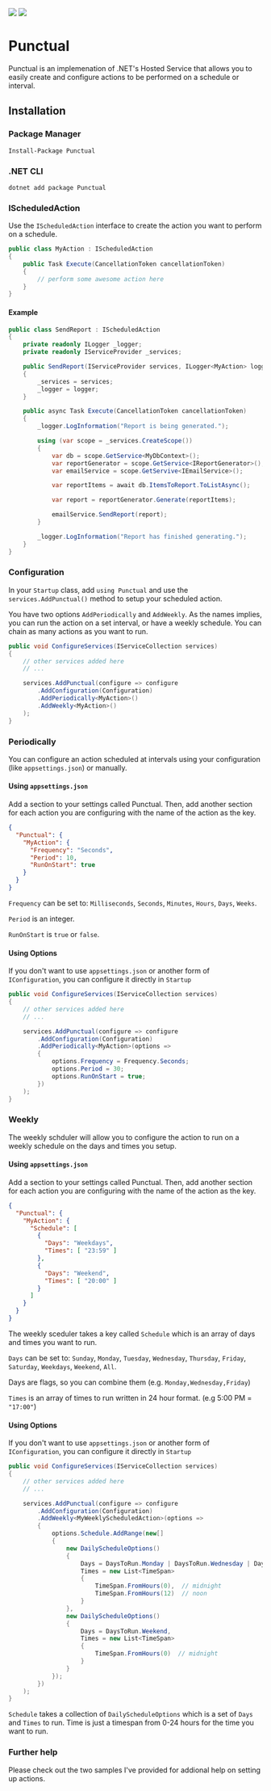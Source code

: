[![](https://img.shields.io/nuget/v/Punctual.svg)](https://www.nuget.org/packages/Punctual) [![](https://img.shields.io/nuget/vpre/Punctual.svg)](https://www.nuget.org/packages/Punctual)

# Punctual
Punctual is an implemenation of .NET's Hosted Service that allows you to easily create and configure actions to be performed on a schedule or interval.

## Installation
### Package Manager
`Install-Package Punctual`

### .NET CLI
`dotnet add package Punctual`

### IScheduledAction
Use the `IScheduledAction` interface to create the action you want to perform on a schedule.

```csharp
public class MyAction : IScheduledAction
{
    public Task Execute(CancellationToken cancellationToken)
    {
        // perform some awesome action here
    }
}
```

#### Example

```csharp
public class SendReport : IScheduledAction
{
    private readonly ILogger _logger;
    private readonly IServiceProvider _services;

    public SendReport(IServiceProvider services, ILogger<MyAction> logger)
    {
        _services = services;
        _logger = logger;
    }

    public async Task Execute(CancellationToken cancellationToken)
    {
        _logger.LogInformation("Report is being generated.");

        using (var scope = _services.CreateScope())
        {
            var db = scope.GetService<MyDbContext>();
            var reportGenerator = scope.GetService<IReportGenerator>();
            var emailService = scope.GetServive<IEmailService>();

            var reportItems = await db.ItemsToReport.ToListAsync();

            var report = reportGenerator.Generate(reportItems);

            emailService.SendReport(report);
        }

        _logger.LogInformation("Report has finished generating.");
    }
}
```

### Configuration
In your `Startup` class, add `using Punctual` and use the `services.AddPunctual()` method to setup your scheduled action.

You have two options `AddPeriodically` and `AddWeekly`. As the names implies, you can run the action on a set interval, or have a weekly schedule. You can chain as many actions as you want to run.

```csharp
public void ConfigureServices(IServiceCollection services)
{
    // other services added here
    // ...

    services.AddPunctual(configure => configure
        .AddConfiguration(Configuration)
        .AddPeriodically<MyAction>()
        .AddWeekly<MyAction>()
    );
}
```

### Periodically
You can configure an action scheduled at intervals using your configuration (like `appsettings.json`) or manually.

#### Using `appsettings.json`
Add a section to your settings called Punctual. Then, add another section for each action you are configuring with the name of the action as the key.

```json
{
  "Punctual": {
    "MyAction": {
      "Frequency": "Seconds",
      "Period": 10,
      "RunOnStart": true
    }
  }
}
```

`Frequency` can be set to: `Milliseconds`, `Seconds`, `Minutes`, `Hours`, `Days`, `Weeks`.

`Period` is an integer.

`RunOnStart` is `true` or `false`.

#### Using Options
If you don't want to use `appsettings.json` or another form of `IConfiguration`, you can configure it directly in `Startup`

```csharp
public void ConfigureServices(IServiceCollection services)
{
    // other services added here
    // ...

    services.AddPunctual(configure => configure
        .AddConfiguration(Configuration)
        .AddPeriodically<MyAction>(options =>
        {
            options.Frequency = Frequency.Seconds;
            options.Period = 30;
            options.RunOnStart = true;
        })
    );
}
```

### Weekly
The weekly schduler will allow you to configure the action to run on a weekly schedule on the days and times you setup. 

#### Using `appsettings.json`
Add a section to your settings called Punctual. Then, add another section for each action you are configuring with the name of the action as the key.

```json
{
  "Punctual": {
    "MyAction": {
      "Schedule": [
        {
          "Days": "Weekdays",
          "Times": [ "23:59" ]
        },
        {
          "Days": "Weekend",
          "Times": [ "20:00" ]
        }
      ]
    }
  }
}
```

The weekly sceduler takes a key called `Schedule` which is an array of days and times you want to run.

`Days` can be set to: `Sunday`, `Monday`, `Tuesday`, `Wednesday`, `Thursday`, `Friday`, `Saturday`, `Weekdays`, `Weekend`, `All`.

Days are flags, so you can combine them (e.g. `Monday,Wednesday,Friday`)

`Times` is an array of times to run written in 24 hour format. (e.g 5:00 PM = `"17:00"`)

#### Using Options
If you don't want to use `appsettings.json` or another form of `IConfiguration`, you can configure it directly in `Startup`

```csharp
public void ConfigureServices(IServiceCollection services)
{
    // other services added here
    // ...

    services.AddPunctual(configure => configure
        .AddConfiguration(Configuration)
        .AddWeekly<MyWeeklyScheduledAction>(options =>
        {
            options.Schedule.AddRange(new[]
            {
                new DailyScheduleOptions()
                {
                    Days = DaysToRun.Monday | DaysToRun.Wednesday | DaysToRun.Friday,
                    Times = new List<TimeSpan>
                    {
                        TimeSpan.FromHours(0),  // midnight
                        TimeSpan.FromHours(12)  // noon
                    }
                },
                new DailyScheduleOptions()
                {
                    Days = DaysToRun.Weekend,
                    Times = new List<TimeSpan>
                    {
                        TimeSpan.FromHours(0)  // midnight
                    }
                }
            });
        })
    );
}
```

`Schedule` takes a collection of `DailyScheduleOptions` which is a set of `Days` and `Times` to run. Time is just a timespan from 0-24 hours for the time you want to run.

### Further help
Please check out the two samples I've provided for addional help on setting up actions.
